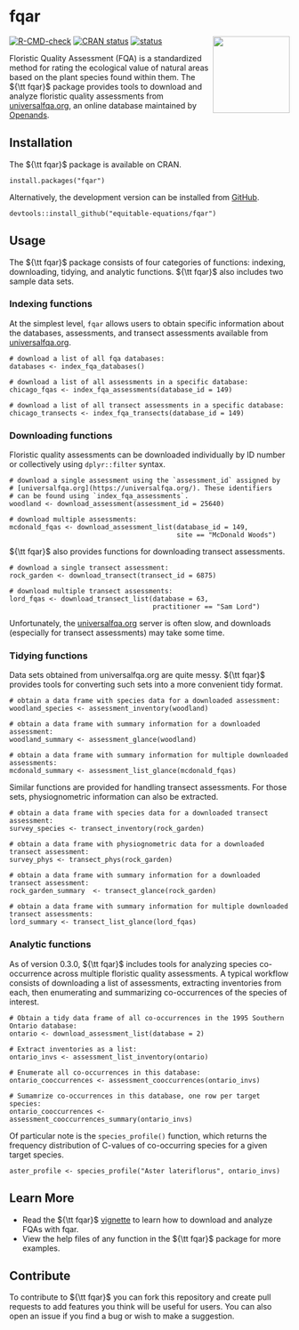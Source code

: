 # fqar 

<img src="man/figures/logo.png" align="right" height="138" />

  <!-- badges: start -->
  [![R-CMD-check](https://github.com/equitable-equations/fqar/actions/workflows/R-CMD-check.yaml/badge.svg)](https://github.com/equitable-equations/fqar/actions/workflows/R-CMD-check.yaml)
   [![CRAN status](https://www.r-pkg.org/badges/version/fqar)](https://CRAN.R-project.org/package=fqar)
   [![status](https://joss.theoj.org/papers/7f3485f770c22ba09f37f74036d8ecd9/status.svg)](https://joss.theoj.org/papers/7f3485f770c22ba09f37f74036d8ecd9)
  <!-- badges: end -->
  
Floristic Quality Assessment (FQA) is a standardized method for rating the ecological value of natural areas based on the plant species found within them. The ${\tt fqar}$ package provides tools to download and analyze floristic quality assessments from [universalfqa.org](https://universalfqa.org/), an online database maintained by [Openands](https://openlands.org/).

## Installation
 
The ${\tt fqar}$ package is available on CRAN.

```{r install}
install.packages("fqar")
```

Alternatively, the development version can be installed from [GitHub](https://github.com/equitable-equations/fqar).

```{r github}
devtools::install_github("equitable-equations/fqar")
```

## Usage 

The ${\tt fqar}$ package consists of four categories of functions: indexing, downloading, tidying, and analytic functions. ${\tt fqar}$ also includes two sample data sets. 

### Indexing functions

At the simplest level, `fqar` allows users to obtain specific information about the databases, assessments, and transect assessments available from [universalfqa.org](https://universalfqa.org/). 

```{r indexing}
# download a list of all fqa databases:
databases <- index_fqa_databases()

# download a list of all assessments in a specific database:
chicago_fqas <- index_fqa_assessments(database_id = 149) 

# download a list of all transect assessments in a specific database:
chicago_transects <- index_fqa_transects(database_id = 149)
```

### Downloading functions

Floristic quality assessments can be downloaded individually by ID number or collectively using `dplyr::filter` syntax.

```{r downloading}
# download a single assessment using the `assessment_id` assigned by
# [universalfqa.org](https://universalfqa.org/). These identifiers 
# can be found using `index_fqa_assessments`.
woodland <- download_assessment(assessment_id = 25640)

# download multiple assessments:
mcdonald_fqas <- download_assessment_list(database_id = 149, 
                                          site == "McDonald Woods")
```

${\tt fqar}$ also provides functions for downloading transect assessments.

```{r downloading2}
# download a single transect assessment:
rock_garden <- download_transect(transect_id = 6875)

# download multiple transect assessments:
lord_fqas <- download_transect_list(database = 63,
                                    practitioner == "Sam Lord")
```

Unfortunately, the [universalfqa.org](https://universalfqa.org/) server is often slow, and downloads (especially for transect assessments) may take some time. 

### Tidying functions

Data sets obtained from universalfqa.org are quite messy. ${\tt fqar}$ provides tools for converting such sets into a more convenient tidy format.

```{r tidying}
# obtain a data frame with species data for a downloaded assessment:
woodland_species <- assessment_inventory(woodland)

# obtain a data frame with summary information for a downloaded assessment:
woodland_summary <- assessment_glance(woodland)

# obtain a data frame with summary information for multiple downloaded assessments:
mcdonald_summary <- assessment_list_glance(mcdonald_fqas)
```

Similar functions are provided for handling transect assessments. For those sets, physiognometric information can also be extracted.

```{r tidying2}
# obtain a data frame with species data for a downloaded transect assessment:
survey_species <- transect_inventory(rock_garden)

# obtain a data frame with physiognometric data for a downloaded transect assessment:
survey_phys <- transect_phys(rock_garden)

# obtain a data frame with summary information for a downloaded transect assessment:
rock_garden_summary  <- transect_glance(rock_garden)

# obtain a data frame with summary information for multiple downloaded transect assessments:
lord_summary <- transect_list_glance(lord_fqas)
```

### Analytic functions

As of version 0.3.0, ${\tt fqar}$ includes tools for analyzing species co-occurrence across multiple floristic quality assessments. A typical workflow consists of downloading a list of assessments, extracting inventories from each, then enumerating and summarizing co-occurrences of the species of interest.

```{r analysis}
# Obtain a tidy data frame of all co-occurrences in the 1995 Southern Ontario database:
ontario <- download_assessment_list(database = 2)

# Extract inventories as a list:
ontario_invs <- assessment_list_inventory(ontario)

# Enumerate all co-occurrences in this database:
ontario_cooccurrences <- assessment_cooccurrences(ontario_invs)

# Sumamrize co-occurrences in this database, one row per target species:
ontario_cooccurrences <- assessment_cooccurrences_summary(ontario_invs)
```

Of particular note is the `species_profile()` function, which returns the frequency distribution of C-values of co-occurring species for a given target species.

```{r profile}
aster_profile <- species_profile("Aster lateriflorus", ontario_invs)
```

## Learn More 

* Read the ${\tt fqar}$ [vignette](https://github.com/equitable-equations/fqar/blob/main/vignettes/fqar.Rmd) to learn how to download and analyze FQAs with fqar.
* View the help files of any function in the ${\tt fqar}$ package for more examples. 

## Contribute

To contribute to ${\tt fqar}$ you can fork this repository and create pull requests to add features you think will be useful for users. You can also open an issue if you find a bug or wish to make a suggestion. 

